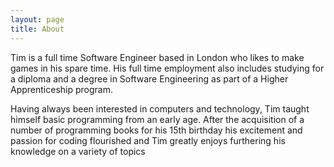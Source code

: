 ```yaml
---
layout: page
title: About
---
```


Tim is a full time Software Engineer based in London who likes to make games in his spare time. His full time employment also includes studying for a diploma and a degree in Software Engineering as part of a Higher Apprenticeship program.

Having always been interested in computers and technology, Tim taught himself basic programming from an early age. After the acquisition of a number of programming books for his 15th birthday his excitement and passion for coding flourished and Tim greatly enjoys furthering his knowledge on a variety of topics
